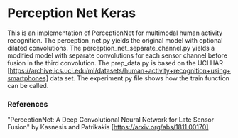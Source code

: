 # Perception Net Keras
This is an implementation of PerceptionNet for multimodal human activity recognition. The perception_net.py yields the original model with optional dilated convolutions. The perception_net_separate_channel.py yields a modified model with separate convolutions for each sensor channel before fusion in the third convolution. The prep_data.py is based on the UCI HAR [https://archive.ics.uci.edu/ml/datasets/human+activity+recognition+using+smartphones] data set. The experiment.py file shows how the train function can be called.


### References
"PerceptionNet: A Deep Convolutional Neural Network for Late Sensor Fusion" by Kasnesis and Patrikakis [https://arxiv.org/abs/1811.00170]

